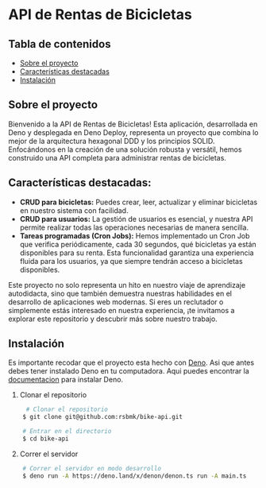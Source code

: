# API de Rentas de Bicicletas

## Tabla de contenidos
* [Sobre el proyecto](#Sobre-el-proyecto)
* [Características destacadas](#Características-destacadas)
* [Instalación](#Instalación)

## Sobre el proyecto

Bienvenido a la API de Rentas de Bicicletas! Esta aplicación, desarrollada en Deno y desplegada en Deno Deploy, representa un proyecto que combina lo mejor de la arquitectura hexagonal DDD y los principios SOLID. Enfocándonos en la creación de una solución robusta y versátil, hemos construido una API completa para administrar rentas de bicicletas.

## Características destacadas:

- **CRUD para bicicletas:** Puedes crear, leer, actualizar y eliminar bicicletas en nuestro sistema con facilidad.
- **CRUD para usuarios:** La gestión de usuarios es esencial, y nuestra API permite realizar todas las operaciones necesarias de manera sencilla.
- **Tareas programadas (Cron Jobs):** Hemos implementado un Cron Job que verifica periódicamente, cada 30 segundos, qué bicicletas ya están disponibles para su renta. Esta funcionalidad garantiza una experiencia fluida para los usuarios, ya que siempre tendrán acceso a bicicletas disponibles.

Este proyecto no solo representa un hito en nuestro viaje de aprendizaje autodidacta, sino que también demuestra nuestras habilidades en el desarrollo de aplicaciones web modernas. Si eres un reclutador o simplemente estás interesado en nuestra experiencia, ¡te invitamos a explorar este repositorio y descubrir más sobre nuestro trabajo.

## Instalación

Es importante recodar que el proyecto esta hecho con [Deno](https://deno.com/). Asi que antes debes tener instalado Deno en tu computadora.
Aqui puedes encontrar la [documentacion](https://docs.deno.com/runtime/manual/getting_started/installation) para instalar Deno.

1. Clonar el repositorio
```bash
     # Clonar el repositorio
    $ git clone git@github.com:rsbmk/bike-api.git

    # Entrar en el directorio
    $ cd bike-api
```

2. Correr el servidor
```bash
    # Correr el servidor en modo desarrollo
    $ deno run -A https://deno.land/x/denon/denon.ts run -A main.ts 
```